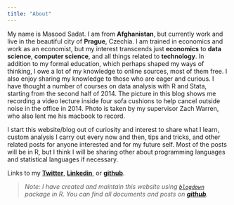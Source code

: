```yaml
---
title: "About"
---
```


My name is Masood Sadat. I am from **Afghanistan**, but currently work and live in the beautiful city of **Prague**, Czechia. I am trained in economics and work as an economist, but my interest transcends just **economics** to **data science**, **computer science**, and all things related to **technology**. In addition to my formal education, which perhaps shaped my ways of thinking, I owe a lot of my knowledge to online sources, most of them free. I also enjoy sharing my knowledge to those who are eager and curious. I have thought a number of courses on data analysis with R and Stata, starting from the second half of 2014. The picture in this blog shows me recording a video lecture inside four sofa cushions to help cancel outside noise in the office in 2014. Photo is taken by my supervisor Zach Warren, who also lent me his macbook to record.

I start this website/blog out of curiosity and interest to share what I learn, custom analysis I carry out every now and then, tips and tricks, and other related posts for anyone interested and for my future self. Most of the posts will be in R, but I think I will be sharing other about programming languages and statistical languages if necessary.

Links to my [**Twitter**](https://twitter.com/masood87r), [**Linkedin**](https://linkedin.com/masoodsdt), or [**github**](https://github.com/masood87).

> _Note: I have created and maintain this website using [`blogdown`](https://bookdown.org/yihui/blogdown/) package in R. You can find all documents and posts on [**github**](https://github.com/Masood87/cactus)._
